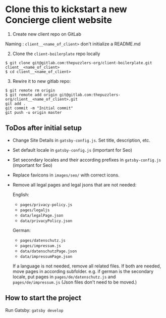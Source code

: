 # Clone this to kickstart a new Concierge client website

1. Create new client repo on GitLab

Naming : `client__<name_of_client>`
don't initialize a README.md

2. Clone the `client-boilerplate` repo locally

```
$ git clone git@gitlab.com:thepuzzlers-org/client-boilerplate.git client__<name_of_client>
$ cd client__<name_of_client>
```

3. Rewire it to new gitlab repo:

```
$ git remote rm origin
$ git remote add origin git@gitlab.com:thepuzzlers-org/client__<name_of_client>.git
git add .
git commit -m "Initial commit"
git push -u origin master
```

## ToDos after initial setup

- Change Site Details in `gatsby-config.js`. Set title, description, etc.
- Set default locale in `gatsby-config.js` (important for Seo)
- Set secondary locales and their according prefixes in `gatsby-config.js` (important for Seo)
- Replace favicons in `images/seo/` with correct icons.
- Remove all legal pages and legal jsons that are not needed:

  English:

  - `pages/privacy-policy.js`
  - `pages/legaljs`
  - `data/legalPage.json`
  - `data/privacyPolicy.json`

  German:

  - `pages/datenschutz.js`
  - `pages/impressum.js`
  - `data/datenschutzPage.json`
  - `data/impressumPage.json`

  If a language is not needed, remove all related files. If both are needed, move pages in according subfolder.
  e.g. if german is the secondary locale, put pages in `pages/de/datenschutz.js` and `pages/de/impressum.js`
  (Json files don't need to be moved.)

## How to start the project

Run Gatsby:
`gatsby develop`
